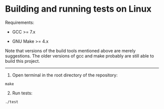 # Building and running tests on Linux

Requirements:

- GCC >= 7.x

- GNU Make >= 4.x

Note that versions of the build tools mentioned above are merely suggestions.
The older versions of gcc and make probably are still able to build this project.

---

1. Open terminal in the root directory of the repository:
   
```shell
make 
```

2. Run tests:

```shell
./test
```